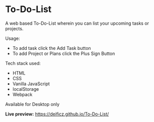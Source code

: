 # To-Do-List

A web based To-Do-List wherein you can list your upcoming tasks or projects.

Usage:
- To add task click the Add Task button
- To add Project or Plans click the Plus Sign Button

Tech stack used:
  -  HTML
  -  CSS
  -  Vanilla JavaScript
  -  localStorage
  -  Webpack

Available for Desktop only

**Live preview:** https://deificz.github.io/To-Do-List/
